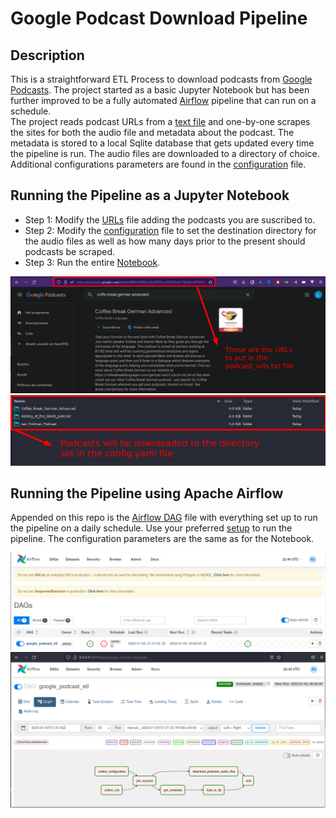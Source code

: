 # Google Podcast Download Pipeline

## Description
This is a straightforward ETL Process to download podcasts from [Google Podcasts](https://podcasts.google.com/). The project started as a basic Jupyter Notebook but has been further improved to be a fully automated [Airflow](https://airflow.apache.org/) pipeline that can run on a schedule. <br>
The project reads podcast URLs from a [text file](podcast_urls.txt) and one-by-one scrapes the sites for both the audio file and metadata about the podcast. The metadata is stored to a local Sqlite database that gets updated every time the pipeline is run. The audio files are downloaded to a directory of choice. Additional configurations parameters are found in the [configuration](config.yaml) file.

## Running the Pipeline as a Jupyter Notebook

- Step 1: Modify the [URLs](podcast_urls.txt) file adding the podcasts you are suscribed to.
- Step 2: Modify the [configuration](config.yam) file to set the destination directory for the audio files as well as how many days prior to the present should podcasts be scraped.
- Step 3: Run the entire [Notebook](notebook_version.ipynb).

![Podcast URL](imgs/podcastsurl.png)
![Podcast Samples](imgs/Sample_Podcasts.png)

## Running the Pipeline using Apache Airflow

Appended on this repo is the [Airflow DAG](DAG.py) file with everything set up to run the pipeline on a daily schedule. Use your preferred [setup](https://airflow.apache.org/docs/apache-airflow/stable/start.html) to run the pipeline. The configuration parameters are the same as for the Notebook.

![Airflow](imgs/Airflow.png)
![DAG](imgs/DAGv1.png)
